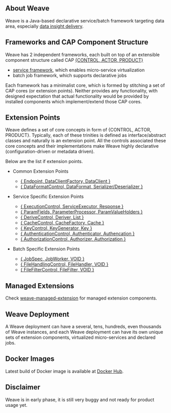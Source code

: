 ## About Weave  

Weave is a Java-based declarative service/batch framework targeting data area, especially [data insight delivery](https://aftersound.github.io/weave/data-insight-delivery-solution).

## Frameworks and CAP Component Structure

Weave has 2 independent frameworks, each built on top of an extensible component structure called CAP 
[{CONTROL, ACTOR, PRODUCT}](https://aftersound.github.io/weave/control-actor-product-component-structure)

- [service framework](https://aftersound.github.io/weave/micro-service-virtualization-over-cap-closer-look), which enables micro-service virtualization
- batch job framework, which supports declarative jobs

Each framework has a minimalist core, which is formed by stitching a set of CAP cores (or extension points). Neither 
provides any functionality, with designed expectation that actual functionality would be provided by installed 
components which implement/extend those CAP cores.  

## Extension Points

Weave defines a set of core concepts in form of {CONTROL, ACTOR, PRODUCT}. Typically, each of these trinities is defined
 as interface/abstract classes and naturally is an extension point. All the controls associated these core concepts and 
 their implementations make Weave highly declarative (configuration-driven or metadata driven).

Below are the list if extension points.

* Common Extension Points
  * [{ Endpoint, DataClientFactory, DataClient }](https://aftersound.github.io/weave/extension-point-data-client-factory)  
  * [{ DataFormatControl, DataFormat, Serializer/Deserializer }](https://aftersound.github.io/weave/extension-point-data-format)

* Service Specific Extension Points
  * [{ ExecutionControl, ServiceExecutor, Response }](https://aftersound.github.io/weave/extension-point-service-executor)  
  * [{ ParamFields, ParameterProcessor, ParamValueHolders }](https://aftersound.github.io/weave/extension-point-parameter-processor)  
  * [{ DeriveControl, Deriver, List }](https://aftersound.github.io/weave/extension-point-param-deriver)  
  * [{ CacheControl, CacheFactory, Cache }](https://aftersound.github.io/weave/extension-point-cache-factory)  
  * [{ KeyControl, KeyGenerator, Key }](https://aftersound.github.io/weave/extension-point-key-generator)  
  * [{ AuthenticationControl, Authenticator, Authencation }](https://aftersound.github.io/weave/extension-point-authenticator)  
  * [{ AuthorizationControl, Authorizer, Authorization }](https://aftersound.github.io/weave/extension-point-authorizer)  

* Batch Specific Extension Points
  * [{ JobSpec, JobWorker, VOID }](https://aftersound.github.io/weave/extension-point-job-worker)  
  * [{ FileHandlingControl, FileHandler, VOID }](https://aftersound.github.io/weave/extension-point-file-handler)  
  * [{ FileFilterControl, FileFilter, VOID }](https://aftersound.github.io/weave/extension-point-file-filter)  

## Managed Extensions

Check [weave-managed-extension](https://github.com/aftersound/weave-managed-extensions) for managed extension components.

## Weave Deployment

A Weave deployment can have a several, tens, hundreds, even thousands of Weave instances, and each Weave deployment can 
have its own unique sets of extension components, virtualized micro-services and declared jobs.

## Docker Images

Latest build of Docker image is available at [Docker Hub](https://hub.docker.com/r/aftersound/weave).

## Disclaimer
Weave is in early phase, it is still very buggy and not ready for product usage yet.



